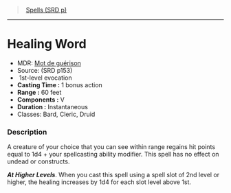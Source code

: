 ﻿---
!SpellItem
Family: SpellVO
Level: 1
Type: evocation
CastingTime: 1 bonus action
Range: 60 feet
Components: V
Duration: Instantaneous
Classes: Bard, Cleric, Druid
Id: spells_vo.md#healing-word
ParentLink: spells_vo.md#spells-srd-p
Name: Healing Word
ParentName: Spells (SRD p)
NameLevel: 1
AltName: '[Mot de guérison](hd_spells_mot_de_guerison.md)'
Source: (SRD p153)
Attributes:
  Name: Healing Word
  Markdown: >+
    # <!--Name-->Healing Word<!--/Name-->


    - MDR: <!--AltName-->[Mot de guérison](hd_spells_mot_de_guerison.md)<!--/AltName-->

    - Source: <!--Source-->(SRD p153)<!--/Source-->

    -  <!--Level-->1<!--/Level-->st-level <!--Type-->evocation<!--/Type-->

    - **Casting Time :** <!--CastingTime-->1 bonus action<!--/CastingTime-->

    - **Range :** <!--Range-->60 feet<!--/Range-->

    - **Components :** <!--Components-->V<!--/Components-->

    - **Duration :** <!--Duration-->Instantaneous<!--/Duration-->

    - Classes: <!--Classes-->Bard, Cleric, Druid<!--/Classes-->


    ### Description


    A creature of your choice that you can see within range regains hit points equal to 1d4 + your spellcasting ability modifier. This spell has no effect on undead or constructs.


    **_At Higher Levels_**. When you cast this spell using a spell slot of 2nd level or higher, the healing increases by 1d4 for each slot level above 1st.

  AltName: '[Mot de guérison](hd_spells_mot_de_guerison.md)'
  Source: (SRD p153)
  Level: 1
  Type: evocation
  CastingTime: 1 bonus action
  Range: 60 feet
  Components: V
  Duration: Instantaneous
  Classes: Bard, Cleric, Druid
AttributesDictionary: >+
  Name: Healing Word

  Markdown: >+

    # <!--Name-->Healing Word<!--/Name-->





    - MDR: <!--AltName-->[Mot de guérison](hd_spells_mot_de_guerison.md)<!--/AltName-->



    - Source: <!--Source-->(SRD p153)<!--/Source-->



    -  <!--Level-->1<!--/Level-->st-level <!--Type-->evocation<!--/Type-->



    - **Casting Time :** <!--CastingTime-->1 bonus action<!--/CastingTime-->



    - **Range :** <!--Range-->60 feet<!--/Range-->



    - **Components :** <!--Components-->V<!--/Components-->



    - **Duration :** <!--Duration-->Instantaneous<!--/Duration-->



    - Classes: <!--Classes-->Bard, Cleric, Druid<!--/Classes-->





    ### Description





    A creature of your choice that you can see within range regains hit points equal to 1d4 + your spellcasting ability modifier. This spell has no effect on undead or constructs.





    **_At Higher Levels_**. When you cast this spell using a spell slot of 2nd level or higher, the healing increases by 1d4 for each slot level above 1st.



  AltName: '[Mot de guérison](hd_spells_mot_de_guerison.md)'

  Source: (SRD p153)

  Level: 1

  Type: evocation

  CastingTime: 1 bonus action

  Range: 60 feet

  Components: V

  Duration: Instantaneous

  Classes: Bard, Cleric, Druid

---
> [Spells (SRD p)](srd_spells.md)

---

# Healing Word

- MDR: [Mot de guérison](hd_spells_mot_de_guerison.md)
- Source: (SRD p153)
-  1st-level evocation
- **Casting Time :** 1 bonus action
- **Range :** 60 feet
- **Components :** V
- **Duration :** Instantaneous
- Classes: Bard, Cleric, Druid

### Description

A creature of your choice that you can see within range regains hit points equal to 1d4 + your spellcasting ability modifier. This spell has no effect on undead or constructs.

**_At Higher Levels_**. When you cast this spell using a spell slot of 2nd level or higher, the healing increases by 1d4 for each slot level above 1st.

